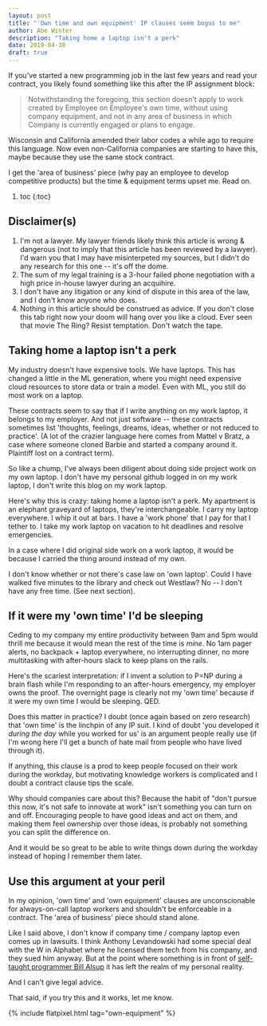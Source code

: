 ```yaml
---
layout: post
title: "'Own time and own equipment' IP clauses seem bogus to me"
author: Abe Winter
description: "Taking home a laptop isn't a perk"
date: 2019-04-30
draft: true
---
```


If you've started a new programming job in the last few years and read your contract, you likely found something like this after the IP assignment block:

<style>
blockquote {font-style: normal; letter-spacing: normal;}
</style>

> Notwithstanding the foregoing, this section doesn't apply to work created by Employee on Employee's own time, without using company equipment, and not in any area of business in which Company is currently engaged or plans to engage.

Wisconsin and California amended their labor codes a while ago to require this language. Now even non-California companies are starting to have this, maybe because they use the same stock contract.

I get the 'area of business' piece (why pay an employee to develop competitive products) but the time & equipment terms upset me. Read on.

1. toc
{:toc}

## Disclaimer(s)

1. I'm not a lawyer. My lawyer friends likely think this article is wrong & dangerous (not to imply that this article has been reviewed by a lawyer). I'd warn you that I may have misinterpeted my sources, but I didn't do any research for this one -- it's off the dome.
1. The sum of my legal training is a 3-hour failed phone negotiation with a high price in-house lawyer during an acquihire.
1. I don't have any litigation or any kind of dispute in this area of the law, and I don't know anyone who does.
1. Nothing in this article should be construed as advice. If you don't close this tab right now your doom will hang over you like a cloud. Ever seen that movie The Ring? Resist temptation. Don't watch the tape.

## Taking home a laptop isn't a perk

My industry doesn't have expensive tools. We have laptops. This has changed a little in the ML generation, where you might need expensive cloud resources to store data or train a model. Even with ML, you still do most work on a laptop.

These contracts seem to say that if I write anything on my work laptop, it belongs to my employer. And not just software -- these contracts sometimes list 'thoughts, feelings, dreams, ideas, whether or not reduced to practice'. (A lot of the crazier language here comes from Mattel v Bratz, a case where someone cloned Barbie and started a company around it. Plaintiff lost on a contract term).

So like a chump, I've always been diligent about doing side project work on my own laptop. I don't have my personal github logged in on my work laptop, I don't write this blog on my work laptop.

Here's why this is crazy: taking home a laptop isn't a perk. My apartment is an elephant graveyard of laptops, they're interchangeable. I carry my laptop everywhere. I whip it out at bars. I have a 'work phone' that I pay for that I tether to. I take my work laptop on vacation to hit deadlines and resolve emergencies.

In a case where I did original side work on a work laptop, it would be because I carried the thing around instead of my own.

I don't know whether or not there's case law on 'own laptop'. Could I have walked five minutes to the library and check out Westlaw? No -- I don't have any free time. (See next section).

## If it were my 'own time' I'd be sleeping

Ceding to my company my entire productivity between 9am and 5pm would thrill me because it would mean the rest of the time is *mine*. No 1am pager alerts, no backpack + laptop everywhere, no interrupting dinner, no more multitasking with after-hours slack to keep plans on the rails.

Here's the scariest interpretation: if I invent a solution to P=NP during a brain flash while I'm responding to an after-hours emergency, my employer owns the proof. The overnight page is clearly not my 'own time' because if it were my own time I would be sleeping. QED.

Does this matter in practice? I doubt (once again based on zero research) that 'own time' is the linchpin of any IP suit. I kind of doubt 'you developed it *during the day* while you worked for us' is an argument people really use (if I'm wrong here I'll get a bunch of hate mail from people who have lived through it).

If anything, this clause is a prod to keep people focused on their work during the workday, but motivating knowledge workers is complicated and I doubt a contract clause tips the scale.

Why should companies care about this? Because the habit of "don't pursue this now, it's not safe to innovate at work" isn't something you can turn on and off. Encouraging people to have good ideas and act on them, and making them feel ownership over those ideas, is probably not something you can split the difference on.

And it would be so great to be able to write things down during the workday instead of hoping I remember them later.

## Use this argument at your peril

In my opinion, 'own time' and 'own equipment' clauses are unconscionable for always-on-call laptop workers and shouldn't be enforceable in a contract. The 'area of business' piece should stand alone.

Like I said above, I don't know if company time / company laptop even comes up in lawsuits. I think Anthony Levandowski had some special deal with the W in Alphabet where he licensed them tech from his company, and they sued him anyway. But at the point where something is in front of [self-taught programmer Bill Alsup](https://www.theverge.com/2017/10/19/16503076/oracle-vs-google-judge-william-alsup-interview-waymo-uber) it has left the realm of my personal reality.

And I can't give legal advice.

That said, if you try this and it works, let me know.

{% include flatpixel.html tag="own-equipment" %}
